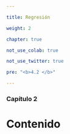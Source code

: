 ```yaml
---

title: Regresión

weight: 2

chapter: true

not_use_colab: true

not_use_twitter: true

pre: "<b>4.2 </b>"

---
```




### Capítulo 2



# Contenido



